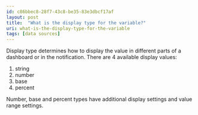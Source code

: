 ```yaml
---
id: c86bbec8-28f7-43c8-be35-83e3dbcf17af
layout: post
title:  "What is the display type for the variable?"
uri: what-is-the-display-type-for-the-variable
tags: [data sources]
---
```


Display type determines how to display the value in different parts of a dashboard or in the <wiki>notification</wiki>. There are 4 available display values:

<!--more-->

1.  string
2.  number
3.  base
4.  percent

Number, base and percent types have additional display settings and value range settings.
